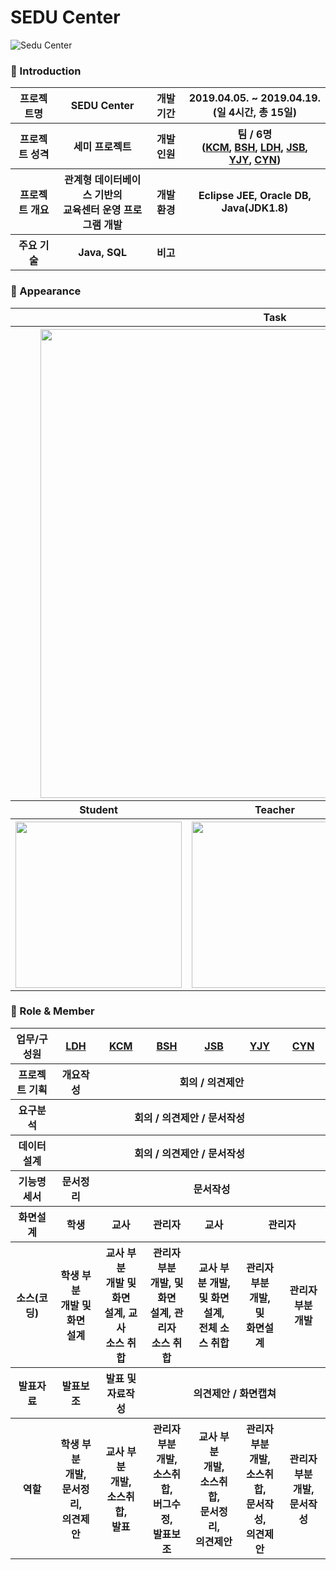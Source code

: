 # SEDU Center

![Sedu Center](https://lh3.googleusercontent.com/LJM9_jDTWkeRDdjZkpm2Q-XkO2XHQgP71pvL7xyVhqfqywkKY9BQmPefwQt8FRN1mYYp7Ht70XgfApShpaTcTRLFUiC3wmeGw_JrNZWc8EgnSUgtTm22DNUc-Q_N9PHoNw0_6s4KTq_wy8TOwup_D1xiw44RYWVdV4iiaaJMQSuerjIhp0PR8e9z3LVsNKc6vSx66eAwoZJHQuu1oncNDcZ7E47IUXMSapirynfRMTQ4K_x8_NJj4DTqRLNRCS--oxiOqWoSk0j_7DfX9MCr1LwM0I4j7gywKsvEHpC1J_B2sE0NQ30laGuDzoewBJoKb8IJVdghwHpncfgYnxWVsyW3C_Eb8DcWHGw2fF6g1gNq7CW1Ab5KLdD--WS0s1Ge6nXAde2ekGbiT5k_ijDeZtYZb3iVTcsqlYsKrPln7xsi2yx7uzSYTn_mX2wsVqAdpnHzb1ki8SGbPmV5emYKEjVRqfV0qOlg9BuCnay1tQt6j6LBxOlPdzQqWR0qihxkOvIYwiRZJdXtob4jc8mhp4bSmDjjK2p7cw7ao4gSdoKvkBQvA3NEnM9I-0LKy05okQTo7N3QsEl85bL2Go0HU0S7T1fMcMMado97onsTI_vTkGNYjdH4N4sW05ZyoAoWQXmW3bb3QPBdJNqyFfyvuTc940wWgrRZTBvPFAj01AVa5MizwcZcgECcMp6PSQ=w1454-h969-no "Preview")

### 👋 Introduction

<table>
    <tr>
        <th>프로젝트명</th>
        <th>SEDU Center</th>
        <th>개발 기간</th>
        <th>2019.04.05. ~ 2019.04.19. <br>(일 4시간, 총 15일)</th>
    </tr>
    <tr>
        <th>프로젝트 성격</th>
        <th>세미 프로젝트</th>
        <th>개발 인원</th>
        <th>팀 / 6명<br>
          (<a href="https://github.com/chanmi-kim">KCM</a>,
          <a href="https://github.com/SeHoonBae">BSH</a>,
          <a href="https://github.com/daahyunee">LDH</a>,
          <a href="https://github.com/AlfredCho">JSB</a>,
          <a href="https://github.com/jubi93">YJY</a>,
          <a href="https://github.com/popcon4199">CYN</a>)
      </th>
    </tr>
      <tr>
        <th>프로젝트 개요</th>
        <th>관계형 데이터베이스 기반의 <br>교육센터 운영 프로그램 개발</th>
        <th>개발 환경</th>
        <th>Eclipse JEE, Oracle DB, Java(JDK1.8)</th>
    </tr>
        <tr>
        <th>주요 기술</th>
        <th>Java, SQL</th>
        <th>비고</th>
        <th> </th>
    </tr>
</table>

### 📼 Appearance

<table>
    <tr>
        <th colspan="3">Task</th>
    </tr>
    <tr>
        <th colspan="3"><img width="750"src="https://lh3.googleusercontent.com/g5f98BmBDqd64NkQN039Ok2DqCNYLbPs8L9urZ9P-SvxUevq82LGw18SXTCrfsNwYjy57KiL9AUfmu2_SvLIJZ2G25cekMrruNy92GgbEAwqDM1_9ASaxhE_LMSH9RSD5pPw0c_GOSjQL19CH5_ghtX0MXSLV8ea3pRD_FmkPWwUZtQj3adjs4SiBki7hb_EPGKuOTEW1j59u1MKt5HDkndiTVVhBmDhL5i8AxeEVWH-teKIex2OJI19jzpWOgWhZAGHZVDAnM8F_-o7tLOfSDkI-l45VUZKLeBqtXmPrqvzvsepXrrbfyV82Rv6sCVicWvjegSgk6Adu6a6EPV9wTcG1sAVmQaMOKM78O9YIwyipetrbf6mAmSIPvCcCR-TZDemLykO2TggoS-uD7XelvHN7eSIQf9eCotjzQCAOajggVU4P5KD5iYmCf9DWhyqrkAaMOfzuxGqY6E9mxduMmlqTi3ESpfBFkvCrcP0yCD-Dvzg_DKYDHUbzG4FZxaAxIjOAPYfnE16cWUiSwfu8RZKmq2u0a_PymhKiMuKdRzFZ-sIh57GxlDMzQS_MhaKa7F2xHOkKMQqVtbEbItOpbtxZnBtZmSlnKyAIJ_QmazXlfJ5G1sgv7y5bfpaGqRM1XFO06qFUiq1_kV555wiuYtScOe54c254BXPva6ZFHTqM6--UhjIPoe0EUiz0Q=w1280-h720-no"></th>
    </tr>
    <tr>
       <th>Student</th>
       <th>Teacher</th>
       <th>Admin</th>
    </tr>
    <tr>
        <th><img width="266" src="https://lh3.googleusercontent.com/XgGBveOkrFhFxbIpD2-VOqO5LEqLTt4HgEzDr4hsZOtnRgtmzWBNRGi4RIW9KgATqbSAX2FCkL7O_sxmAAvqgT38pczEbvzde7sp4UdnPp03hrBlOtlyrj2FaD26Nsamz3xShQcmlXA6EBXag9gwaBCpYS2sCPOg37VfWBUC_LsAH3kicN6vNfdWaMNS8ppOgLwx0sLiflsIw7Hsj8QQpLacHe_mKjfHMRF0qVER75MU502qAtzjj4uQa5wGVetgdR5BekF3bYz3g95X44Tlkz9YzbPhpRNBJ9BD-GhG9TYwpFLuVF3ihFqr3pNWBokeUvSh7P5yzL8niJYb2ZOVkypQ75B4s11-_-XUBeSEGSVzD92gv4xfk99bFWk167fSYUHxacaR9Sf0n_ZEdoj2CEOiCc2ljlyIwmb-VdxrMDdxviIALG-9y9Yz7eUFCQJ7JMjsc5vh8EtwfS4jwK8c0F357wLtO2nI-ib4AcLII9TM7xqGX44LGdB0V_iXM4vrQ-HanHhaW6sfcAWzlE23NdNYJEXXauzAA4cU6AEeC4-TF4psxrIisyf-eRdHW2YhDgY2UK6PKepbmMdYsKlQptSBFifni7BgGGg_LnslCSZCJGBsIlqH0aObt8GbRnPEEUz64jXbt7mQwKpbHJxnt2hblIQ8CRoSnCIpysQH_drTJaSe7dp4o6NU2pJWrg=w1280-h720-no"></th>
        <th><img width="266" src="https://lh3.googleusercontent.com/y7VAcL0vVhSM63rgzFThjkho2AuYDOKAAPYWAqEMfHqpalW_C4rkGZN6LBs-3Rh5up1obHPZSRoAE0xb2EVdeCWuENt4ziG3mGOPzwFYG_2O7Co_OuimabaSHuaFT59gP9xpxAXTGpA9IK_JAUYlVIWFta-DZB5wCwx4CCA9a0bdOwMGddtH4WbIEihzeN_C6dn-GQN0HWO4NhO19dERFn8qju9zIW2OoqmAnhm4Zbvff9LOO5jSJvnhrI7e5LOLF0316H4U-LEmG7osNs8qnJ2i0XpYuL-JDOqUYc-BRC1IBBHDoR4KA_eT6U85RE_xYFgrJhVhNd9YCw89yhN6VIv6fzJyA6tvhHxUYJNNAHwikJBYUXi2JN2mS2noPxBcDs-MHn6kBHGOoPQ1G9TWbOrOnUm1koZ28anzVGrrAgtr1ym0japjCE3HLcvezShE9l97ivYAXqRztuV8OK5qSQUhiwLcW27lzJ_LqSanWc_oHdjAiWim-vkK0_uEwKTCNakVdB1jjHyhYKpRTcFd4sfFreKsoDSZfDoCdloC7Uf2eBSjOOhqjiQ-khbTfpOR4BBMl5uhU2xWUdMSpV9TiOr44oYAoVScREL8jY9dlb-KeA-e50szu65r5jkCepyTs7kAOL5a28LwlODM9d-SRtdJWVLPqf6t2k2MquPyH2hTh8HmUtxzPhIB1uJXJQ=w1280-h720-no"></th>
        <th><img width="266" src="https://lh3.googleusercontent.com/qHMyPJFOrrxtu-CQDdD2yNGrOYgPvvmOwF4mGvL2LGTvf6E5-u5JHrujL_OpORzNFewoNptcg2ADGeU3JlT_UuQCC9s5dMDI0lJz0ofPpi3FyTUreiPSjjGkU7WYNLXU3a0QDF9Cc0tVN2OzuCOrcq19uEiK242QDpAB0yMGQ_pBe9XgMsoGPj7My6mgmOM-QHFD__aox2ApqPQPRtDWvhWoMxiR5G2Liny9CPtNXNafCwdUSYoz68dVXlFEVAvhgYhC53FuIBXKsq7s1y2h-3m31Zoz85eC_BrTuiW8whKhvTdrH5uKLiBZTgBxMQ7roQXaos-WH8M7aisKEbO83NXGTZ7Vu9SwzPARk0wft4Y7amoieZPk_EHfaDQyAIp75K8C5c0EGsYQGnnk2cLDNSq6Wmx_nU4Qfx9yLaoTPCWYnQKx2bIHp_DHKFqiP01Y4adaqF1ABIQl1CzoO-1xRKLDRaBBxGan-ylOADkvorxbJ0gNnkR2yPW902IhjGmK0W-gHLmyY2tJR9oVLJ_CWtXWfABtW2TLv8SlK9LYOyrpnH65YMGnb8rIR7P78hRwVv61NEkVn0MEUdRYqDqXscodN2-aYmyUKQGWwYy69wDKMWdxD_HEaPCZ5vedA0zOZw1nvs3bjDCyvQ-eW4AhCPADdG2yTWkG0yL4QVsIjWygG_Y4TSaRsaiCfYMxhw=w1280-h720-no"></th>
    </tr>
</table>

### 📑 Role & Member

<table>
    <tr>
        <th>업무/구성원</th>
        <th><a href="https://github.com/daahyunee">LDH</a></th>
        <th><a href="https://github.com/chanmi-kim">KCM</a></th>
        <th><a href="https://github.com/SeHoonBae">BSH</a></th>
        <th><a href="https://github.com/AlfredCho">JSB</a></th>
        <th><a href="https://github.com/jubi93">YJY</a></th>
        <th><a href="https://github.com/popcon4199">CYN</a></th>
    </tr>
    <tr>
        <th>프로젝트 기획</th>
        <th>개요작성</th>
        <th colspan="5">회의 / 의견제안</th>
    </tr>
    <tr>
        <th>요구분석</th>
        <th colspan="6">회의 / 의견제안 / 문서작성</th>
    </tr>
    <tr>
        <th>데이터설계</th>
        <th colspan="6">회의 / 의견제안 / 문서작성</th>
    </tr>
    <tr>
        <th>기능명세서</th>
        <th>문서정리</th>
        <th colspan="5">문서작성</th>
    </tr>
    <tr>
        <th>화면설계</th>
        <th>학생</th>
        <th>교사</th>
        <th>관리자</th>
        <th>교사</th>
        <th colspan="2">관리자</th>
    </tr>
    <tr>
        <th>소스(코딩)</th>
        <th>학생 부분 <br>개발 및 화면<br>설계</th>
        <th>교사 부분 <br>개발 및 화면<br>설계, 교사 <br>소스 취합</th>
        <th>관리자 부분 <br>개발, 및 화면<br>설계, 관리자 <br>소스 취합</th>
        <th>교사 부분 개발, <br>및 화면설계, <br>전체 소스 취합</th>
        <th>관리자 부분 <Br>개발, 및 <Br>화면설계</th>
        <th>관리자 부분 <br>개발</th>
    </tr>
    <tr>
        <th>발표자료</th>
        <th>발표보조</th>
        <th>발표 및 <br>자료작성</th>
        <th colspan="4">의견제안 / 화면캡쳐</th>
    </tr>
    <tr>
        <th>역할</th>
        <th>학생 부분 <br>개발, <br>문서정리, <br>의견제안</th>
        <th>교사 부분 <br>개발, <br>소스취합, <br>발표</th>
        <th>관리자 부분 <br>개발, <br>소스취합, <br>버그수정, <br>발표보조</th>
        <th>교사 부분 <br>개발, <br>소스취합, <br>문서정리, <br>의견제안</th>
        <th>관리자 부분 <br>개발, <br>소스취합, <br>문서작성, <br>의견제안</th>
        <th>관리자 부분 <br>개발, <br>문서작성</th>
    </tr>
</table>

